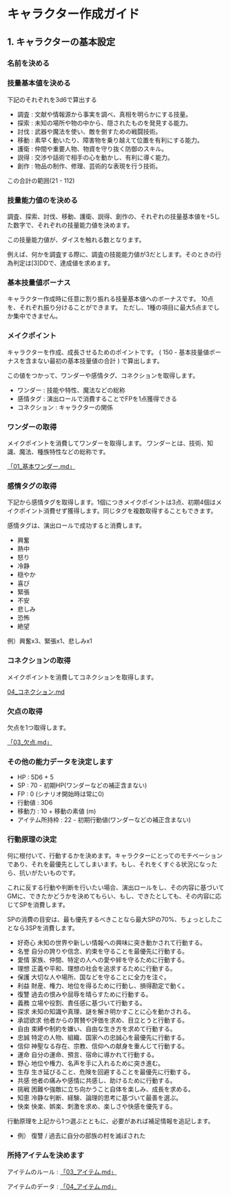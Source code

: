 # キャラクター作成ガイド

## 1. キャラクターの基本設定

### 名前を決める

### 技量基本値を決める
  
下記のそれぞれを3d6で算出する

- 調査 : 文献や情報源から事実を調べ、真相を明らかにする技量。
- 探索 : 未知の場所や物の中から、隠されたものを発見する能力。
- 討伐 : 武器や魔法を使い、敵を倒すための戦闘技術。
- 移動 : 素早く動いたり、障害物を乗り越えて位置を有利にする能力。
- 護衛 : 仲間や重要人物、物資を守り抜く防御のスキル。
- 説得 : 交渉や話術で相手の心を動かし、有利に導く能力。
- 創作 : 物品の制作、修理、芸術的な表現を行う技術。

この合計の範囲(21 - 112)

### 技量能力値のを決める

調査、探索、討伐、移動、護衛、説得、創作の、それぞれの技量基本値を÷5した数字で、それぞれの技量能力値を決めます。

この技量能力値が、ダイスを触れる数となります。

例えば、何かを調査する際に、調査の技能能力値が3だとします。そのときの行為判定は\[3\]DDで、達成値を求めます。

### 基本技量値ボーナス

キャラクター作成時に任意に割り振れる技量基本値へのボーナスです。
10点を、それぞれ振り分けることができます。
ただし、1種の項目に最大5点までしか集中できません。

### メイクポイント

キャラクターを作成、成長させるためのポイントです。
( 150 - 基本技量値ボーナスを含まない最初の基本技量値の合計 ) で算出します。
  
この値をつかって、ワンダーや感情タグ、コネクションを取得します。
- ワンダー : 技能や特性、魔法などの総称
- 感情タグ : 演出ロールで消費することでFPを1点獲得できる
- コネクション : キャラクターの関係

### ワンダーの取得

メイクポイントを消費してワンダーを取得します。
ワンダーとは、技術、知識、魔法、種族特性などの総称です。

[「01_基本ワンダー.md」](../02_Data/01_基本ワンダー.md)

### 感情タグの取得

下記から感情タグを取得します。1個につきメイクポイントは3点、初期4個はメイクポイント消費せず獲得します。同じタグを複数取得することもできます。

感情タグは、演出ロールで成功すると消費します。

- 興奮
- 熱中
- 怒り
- 冷静
- 穏やか
- 喜び
- 緊張
- 不安
- 悲しみ
- 恐怖
- 絶望

例）興奮x3、緊張x1、悲しみx1

### コネクションの取得

メイクポイントを消費してコネクションを取得します。

[04_コネクション.md](../01_Rules/04_コネクション.md)

### 欠点の取得

欠点を1つ取得します。

[「03_欠点.md」](../02_Data/03_欠点.md)

### その他の能力データを決定します

- HP : 5D6 + 5
- SP : 70 - 初期HP(ワンダーなどの補正含まない)
- FP : 0 (シナリオ開始時は常に0)
- 行動値 : 3D6
- 移動力 : 10 + 移動の素値 (m)
- アイテム所持枠 : 22 - 初期行動値(ワンダーなどの補正含まない)

### 行動原理の決定
  
何に根付いて、行動するかを決めます。キャラクターにとってのモチベーションであり、それを最優先としてしまいます。もし、それをくすぐる状況になったら、抗いがたいものです。

これに反する行動や判断を行いたい場合、演出ロールをし、その内容に基づいてGMに、できたかどうかを決めてもらい、もし、できたとしても、その内容に応じてSPを消費します。

SPの消費の目安は、最も優先するべきことなら最大SPの70%、ちょっとしたことなら3SPを消費します。

- 好奇心 未知の世界や新しい情報への興味に突き動かされて行動する。
- 名誉 自分の誇りや信念、約束を守ることを最優先に行動する。
- 愛情 家族、仲間、特定の人への愛や絆を守るために行動する。
- 理想 正義や平和、理想の社会を追求するために行動する。
- 保護 大切な人や場所、国などを守ることに全力を注ぐ。
- 利益 財産、権力、地位を得るために行動し、損得勘定で動く。
- 復讐 過去の恨みや屈辱を晴らすために行動する。
- 義務 立場や役割、責任感に基づいて行動する。
- 探求 未知の知識や真理、謎を解き明かすことに心を動かされる。
- 承認欲求 他者からの賞賛や評価を求め、目立とうと行動する。
- 自由 束縛や制約を嫌い、自由な生き方を求めて行動する。
- 忠誠 特定の人物、組織、国家への忠誠心を最優先に行動する。
- 信仰 神聖なる存在、宗教、信仰への献身を重んじて行動する。
- 運命 自分の運命、預言、宿命に導かれて行動する。
- 野心 地位や権力、名声を手に入れるために突き進む。
- 生存 生き延びること、危険を回避することを最優先に行動する。
- 共感 他者の痛みや感情に共感し、助けるために行動する。
- 挑戦 困難や強敵に立ち向かうこと自体を楽しみ、成長を求める。
- 知恵 冷静な判断、経験、論理的思考に基づいて最善を選ぶ。
- 快楽 快楽、娯楽、刺激を求め、楽しさや快感を優先する。

行動原理を上記から1つ選ぶとともに、必要があれば補足情報を追記します。

- 例） 復讐 / 過去に自分の部族の村を滅ぼされた
  
### 所持アイテムを決めます

アイテムのルール : [「03_アイテム.md」](../01_Rules/03_アイテム.md)

アイテムのデータ : [「04_アイテム.md」](../02_Data/02_アイテム.md)


